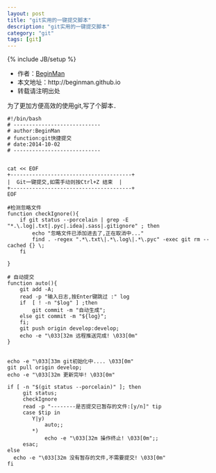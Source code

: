 ```yaml
---
layout: post
title: "git实用的一键提交脚本"
description: "git实用的一键提交脚本"
category: "git"
tags: [git]
---
```

{% include JB/setup %}
<ul>
    <li>作者：<a href="http://weibo.com/beginman" target="blank">BeginMan</a></li>
    <li>本文地址：http://beginman.github.io</li>
    <li>转载请注明出处</li>
</ul>
<p>为了更加方便高效的使用git,写了个脚本．</p>

<pre><code>#!/bin/bash
# ----------------------------
# author:BeginMan
# function:git快捷提交
# date:2014-10-02
# ----------------------------


cat &lt;&lt; EOF
+---------------------------------------+
|  Git一键提交,如需手动则按Ctrl+Z 结束  |
+---------------------------------------+
EOF

#检测忽略文件
function checkIgnore(){
    if git status --porcelain | grep -E "*.\.log|.txt|.pyc|.idea|.sass|.gitignore" ; then
        echo "忽略文件已添加进去了,正在取消中..."
        find . -regex ".*\.txt\|.*\.log\|.*\.pyc" -exec git rm --cached {} \;
    fi

}

# 自动提交
function auto(){
    git add -A;
    read -p "输入日志,按Enter键跳过 :" log
    if  [ ! -n "$log" ] ;then
        git commit -m "自动生成";
    else git commit -m "${log}";
    fi;
    git push origin develop:develop;
    echo -e "\033[32m 远程推送完成! \033[0m"
}


echo -e "\033[33m git初始化中.... \033[0m"
git pull origin develop;
echo -e "\033[32m 更新完毕! \033[0m"

if [ -n "$(git status --porcelain)" ]; then
     git status;
     checkIgnore
     read -p "--------是否提交已暂存的文件:[y/n]" tip
     case $tip in
        Y|y)
            auto;;
        *)
            echo -e "\033[32m 操作终止! \033[0m";;
     esac;
else
  echo -e "\033[32m 没有暂存的文件,不需要提交! \033[0m"
fi
</code></pre>
